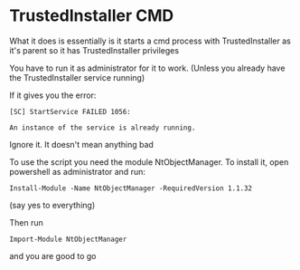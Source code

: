 # TrustedInstaller CMD

What it does is essentially is it starts a cmd process with TrustedInstaller as it's parent so it has TrustedInstaller privileges


You have to run it as administrator for it to work. (Unless you already have the TrustedInstaller service running)

If it gives you the error:
```batch
[SC] StartService FAILED 1056:

An instance of the service is already running.
```
Ignore it. It doesn't mean anything bad



To use the script you need the module NtObjectManager. To install it, open powershell as administrator and run:
```batch
Install-Module -Name NtObjectManager -RequiredVersion 1.1.32
```
(say yes to everything)

Then run

```batch
Import-Module NtObjectManager
```
and you are good to go
